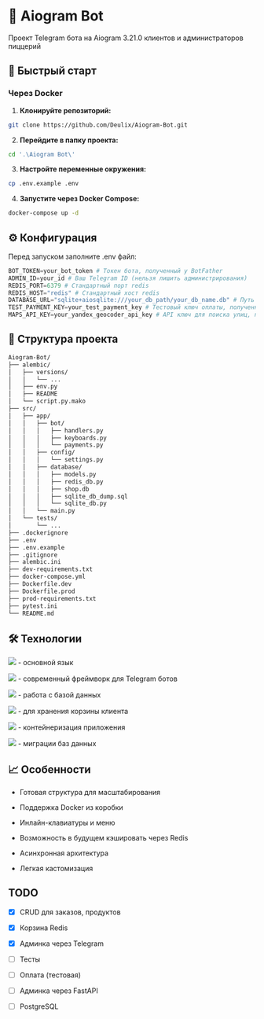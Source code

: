 # 🤖 Aiogram Bot
Проект Telegram бота на Aiogram 3.21.0 клиентов и администраторов пиццерий

## 🚀 Быстрый старт

### Через Docker

1. **Клонируйте репозиторий:**
```bash
git clone https://github.com/Deulix/Aiogram-Bot.git
```

2. **Перейдите в папку проекта:**
```bash
cd '.\Aiogram Bot\'
```

3. **Настройте переменные окружения:**
```bash
cp .env.example .env
```

4. **Запустите через Docker Compose:**
```bash
docker-compose up -d
```


## ⚙️ Конфигурация
Перед запуском заполните .env файл:
```python
BOT_TOKEN=your_bot_token # Токен бота, полученный у BotFather
ADMIN_ID=your_id # Ваш Telegram ID (нельзя лишить администрирования)
REDIS_PORT=6379 # Стандартный порт redis
REDIS_HOST="redis" # Стандартный хост redis
DATABASE_URL="sqlite+aiosqlite:///your_db_path/your_db_name.db" # Путь к вашей async sqlite БД
TEST_PAYMENT_KEY=your_test_payment_key # Тестовый ключ оплаты, полученный у BotFather
MAPS_API_KEY=your_yandex_geocoder_api_key # API ключ для поиска улиц, полученный у Yandex
```
## 📁 Структура проекта
```bash
Aiogram-Bot/
├── alembic/
│   ├── versions/
│   │   └── ...
│   ├── env.py
│   ├── README
│   └── script.py.mako
├── src/
│   ├── app/
│   │   ├── bot/
│   │   │   ├── handlers.py
│   │   │   ├── keyboards.py
│   │   │   └── payments.py
│   │   ├── config/
│   │   │   └── settings.py
│   │   ├── database/
│   │   │   ├── models.py
│   │   │   ├── redis_db.py
│   │   │   ├── shop.db
│   │   │   ├── sqlite_db_dump.sql
│   │   │   └── sqlite_db.py
│   │   └── main.py
│   └── tests/
│       └── ...
├── .dockerignore
├── .env
├── .env.example
├── .gitignore
├── alembic.ini
├── dev-requirements.txt
├── docker-compose.yml
├── Dockerfile.dev
├── Dockerfile.prod
├── prod-requirements.txt
├── pytest.ini
└── README.md
```

## 🛠️ Технологии
![](https://img.shields.io/badge/python_3.13.5-blue?logo=python&logoColor=yellow) - основной язык

![](https://img.shields.io/badge/aiogram_3.21.0-blue?logo=telegram&logoColor=white) - современный фреймворк для Telegram ботов

![](https://img.shields.io/badge/SQLAlchemy_2.x.x-orange?logo=sqlalchemy&logoColor=white) - работа с базой данных

![](https://img.shields.io/badge/Redis_7-red?logo=redis&logoColor=white) - для хранения корзины клиента

![](https://img.shields.io/badge/Docker-blue?logo=docker&logoColor=white) - контейнеризация приложения

![](https://img.shields.io/badge/Alembic-blue) - миграции баз данных

## 📈 Особенности
- Готовая структура для масштабирования

- Поддержка Docker из коробки

- Инлайн-клавиатуры и меню

- Возможность в будущем кэшировать через Redis

- Асинхронная архитектура

- Легкая кастомизация

## TODO
- [x] CRUD для заказов, продуктов
- [x] Корзина Redis
- [x] Админка через Telegram
- [ ] Тесты
- [ ] Оплата (тестовая)
- [ ] Админка через FastAPI
- [ ] PostgreSQL

